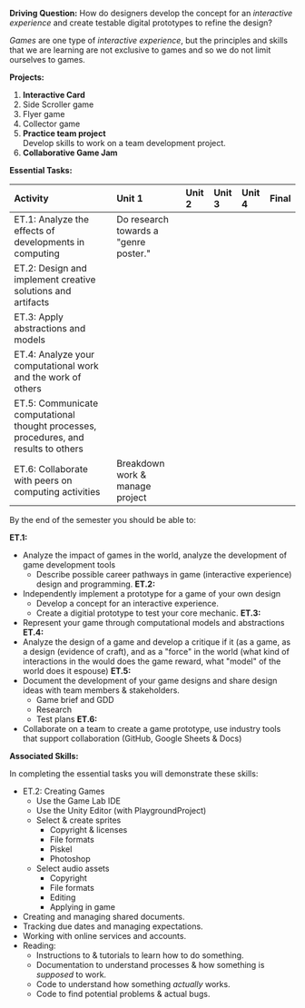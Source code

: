 **Driving Question:** How do designers develop the concept for an *interactive experience* and create testable digital prototypes to refine the design?

*Games* are one type of *interactive experience*, but the principles and skills that we are learning are not exclusive to games and so we do not limit ourselves to games.

**Projects:**

1. **Interactive Card**
1. Side Scroller game
1. Flyer game
1. Collector game
1. **Practice team project**  
Develop skills to work on a team development project.
1. **Collaborative Game Jam**

**Essential Tasks:**

| Activity | Unit 1 | Unit 2 | Unit 3 | Unit 4 | Final |
| :---     | :---   | :---   | :---   | :---   | :---  |
| ET.1: Analyze the effects of developments in computing | Do research towards a "genre poster." |
| ET.2: Design and implement creative solutions and artifacts | 
| ET.3: Apply abstractions and models |  |
| ET.4: Analyze your computational work and the work of others |  |
| ET.5: Communicate computational thought processes, procedures, and results to others |  |
| ET.6: Collaborate with peers on computing activities | Breakdown work & manage project |

By the end of the semester you should be able to:

**ET.1:**  
* Analyze the impact of games in the world, analyze the development of game development tools
  - Describe possible career pathways in game (interactive experience) design and programming.
**ET.2:**  
* Independently implement a prototype for a game of your own design
  - Develop a concept for an interactive experience.
  - Create a digitial prototype to test your core mechanic.
**ET.3:**  
* Represent your game through computational models and abstractions
**ET.4:**  
* Analyze the design of a game and develop a critique if it (as a game, as a design (evidence of craft), and as a "force" in the world (what kind of interactions in the would does the game reward, what "model" of the world does it espouse)
**ET.5:**  
* Document the development of your game designs and share design ideas with team members & stakeholders.
  - Game brief and GDD
  - Research
  - Test plans
**ET.6:**  
* Collaborate on a team to create a game prototype, use industry tools that support collaboration (GitHub, Google Sheets & Docs)

**Associated Skills:**

In completing the essential tasks you will demonstrate these skills:

* ET.2: Creating Games
  - Use the Game Lab IDE
  - Use the Unity Editor (with PlaygroundProject)
  - Select & create sprites
    - Copyright & licenses
    - File formats
    - Piskel
    - Photoshop
  - Select audio assets
    - Copyright
    - File formats
    - Editing
    - Applying in game
* Creating and managing shared documents.
* Tracking due dates and managing expectations.
* Working with online services and accounts.
* Reading:
  - Instructions to & tutorials to learn how to do something.
  - Documentation to understand processes & how something is *supposed* to work.
  - Code to understand how something *actually* works.
  - Code to find potential problems & actual bugs.
